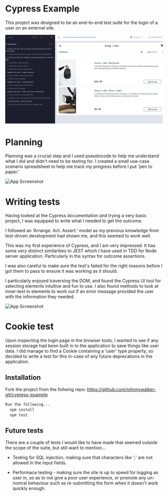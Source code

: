 
# Cypress Example

This project was designed to be an end-to-end test suite for the login of a user on an external site.

![App Screenshot](https://github.com/johnnywalker-git/answer-academy/blob/main/readme-img/overview.jpg?raw=true)

# Planning

Planning was a crucial step and I used pseudocode to help me understand what I did and didn't need to be testing for. I created a small use-case scenario spreadsheet to help me track my progress before I put 'pen to paper.'

![App Screenshot](https://github.com/johnnywalker-git/cypress-example/blob/main/readme-img/planning.jpg?raw=true)

# Writing tests

Having looked at the Cypress documentation and trying a very basic project, I was equipped to write what I needed to get the outcome.

I followed an 'Arrange. Act. Assert.' model as my previous knowledge from test-driven development had shown me, and this seemed to work well. 

This was my first experience of Cypress, and I am very impressed. It has some very distinct similarities to JEST which I have used in TDD for Node server application. Particularly in the syntax for outcome assertions.

I was also careful to make sure the test's failed for the right reasons before I got them to pass to ensure it was working as it should.

I particularly enjoyed traversing the DOM, and found the Cypress UI tool for selecting elements intuitive and fun to use. I also found methods to look at inner-text in elements to work out if an error message provided the user with the information they needed.

![App Screenshot](https://github.com/johnnywalker-git/cypress-example/blob/main/readme-img/test.jpg?raw=true)

# Cookie test

  Upon inspecting the login page in the browser tools, I wanted to see if any session storage had been built in to the application to save things like user data. I did manage to find a Cookie containing a 'user' type property, so decided to write a test for this in-case of any future deprecations in the application.


## Installation

Fork the project from the follwing repo:
https://github.com/johnnywalker-git/cypress-example

```bash
Run the following...
  npm install 
  npm test
```
    
## Future tests

There are a couple of tests I would like to have made that seemed outside the scope of the suite, but still want to mention...

 - Testing for SQL injection, making sure that characters like ';' are not allowed in the input fields.

 - Performace testing - making sure the site is up to speed for logging as user in, so as to not give a poor user experience, or promote any un-nomral behaviour such as re-submitting the form when it doesn't work quickly enough.

